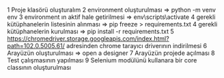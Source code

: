 1 Proje klasörü oluşturalım
2 environment oluşturulması => python -m venv env
3 environment ın aktif hale getirilmesi => env\scripts\activate
4 gerekli kütüphanelerin listesinin alınması => pip freeze > requirements.txt
4 gerekli kütüphanelerin kurulması => pip install -r requirements.txt 
5 https://chromedriver.storage.googleapis.com/index.html?path=102.0.5005.61/ adresinden chrome tarayıcı driverının indirilmesi
6 Arayüzün oluşturulması => open a designer
7 Arayüzün projede açılması
8 Test çalışmasının yapılması
9 Selenium modülünü kullanara bir core classının oluşturulması
